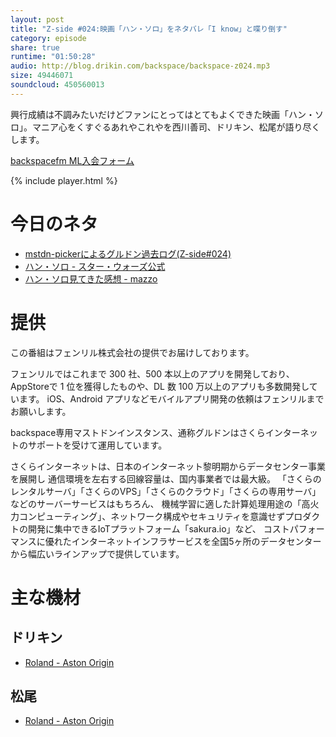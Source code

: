 ```yaml
---
layout: post
title: "Z-side #024:映画「ハン・ソロ」をネタバレ「I know」と喋り倒す"
category: episode
share: true
runtime: "01:50:28"
audio: http://blog.drikin.com/backspace/backspace-z024.mp3
size: 49446071
soundcloud: 450560013
---
```


興行成績は不調みたいだけどファンにとってはとてもよくできた映画「ハン・ソロ」。マニア心をくすぐるあれやこれやを西川善司、ドリキン、松尾が語り尽くします。

[backspacefm ML入会フォーム](http://backspace.us11.list-manage.com/subscribe?u=09c933bd3997c1d16dbed156a&id=84b6529b91)

{% include player.html %}

# 今日のネタ
* [mstdn-pickerによるグルドン過去ログ(Z-side#024)](https://rbtnn.github.io/mstdn-picker/?instance=mstdn.guru&since_id=100292549405486897&max_id=100293026160933370)
* [ハン・ソロ - スター・ウォーズ公式](https://starwars.disney.co.jp/movie/hansolo.html)
* [ハン・ソロ見てきた感想 - mazzo](https://mstdn.guru/web/statuses/100288954229980218)

# 提供

この番組はフェンリル株式会社の提供でお届けしております。

フェンリルではこれまで 300 社、500 本以上のアプリを開発しており、AppStoreで 1 位を獲得したものや、DL 数 100 万以上のアプリも多数開発しています。
iOS、Android アプリなどモバイルアプリ開発の依頼はフェンリルまでお願いします。

backspace専用マストドンインスタンス、通称グルドンはさくらインターネットのサポートを受けて運用しています。

さくらインターネットは、日本のインターネット黎明期からデータセンター事業を展開し
通信環境を左右する回線容量は、国内事業者では最大級。
「さくらのレンタルサーバ」「さくらのVPS」「さくらのクラウド」「さくらの専用サーバ」などのサーバーサービスはもちろん、
機械学習に適した計算処理用途の「高火力コンピューティング」、ネットワーク構成やセキュリティを意識せずプロダクトの開発に集中できるIoTプラットフォーム「sakura.io」など、
コストパフォーマンスに優れたインターネットインフラサービスを全国5ヶ所のデータセンターから幅広いラインアップで提供しています。

# 主な機材

## ドリキン
* [Roland - Aston Origin](http://amzn.asia/1OwAZ0w)

## 松尾
* [Roland - Aston Origin](http://amzn.asia/1OwAZ0w)
